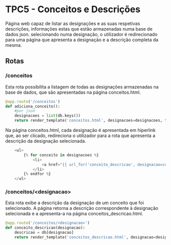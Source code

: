 # TPC5 - Conceitos e Descrições

Página web capaz de listar as designações e as suas respetivas descrições, informações estas que estão armazenadas numa base de dados json. selecionando numa designação, o utilizador é redirecionado para uma página que apresenta a designação e a descrição completa da mesma.

## Rotas 

### /conceitos

Esta rota possibilita a listagem de todas as designações armazenadas na base de dados, que são apresentadas na página conceitos.html.

```python
@app.route('/conceitos')
def adiciona_conceito():
    #por json
    designacoes = list(db.keys())
    return render_template('conceitos.html', designacoes=designacoes, title="Lista de Designações")
```

Na página conceitos.html, cada designação é apresentada em hiperlink que, ao ser clicado, redireciona o utilizador para a rota que apresenta a descrição da designação selecionada.

```python
    <ul>
        {% for conceito in designacoes %}
            <li>
                <a href="{{ url_for('conceito_descricao', designacao=conceito) }}">{{ conceito }}</a>
            </li>
        {% endfor %}
    </ul>
```

### /conceitos/\<designacao\>
Esta rota exibe a descrição da designação de um conceito que foi selecionado. A página retorna a descrição correspondente à designação selecionada e a apresenta-a na página conceitos_descricao.html.

```python
@app.route('/conceitos/<designacao>')
def conceito_descricao(designacao):
    descricao = db[designacao]
    return render_template('conceitos_descricao.html', designacao=designacao, descricao=descricao)
```